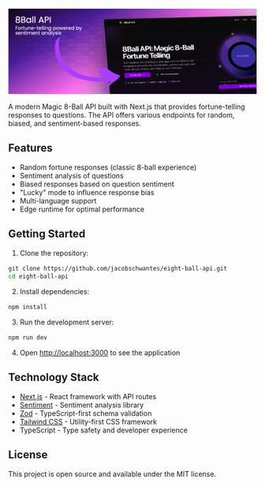 
![Frame](./.github/preview.png)

A modern Magic 8-Ball API built with Next.js that provides fortune-telling
responses to questions. The API offers various endpoints for random, biased, and
sentiment-based responses.

## Features

- Random fortune responses (classic 8-ball experience)
- Sentiment analysis of questions
- Biased responses based on question sentiment
- "Lucky" mode to influence response bias
- Multi-language support
- Edge runtime for optimal performance

## Getting Started

1. Clone the repository:

```bash
git clone https://github.com/jacobschwantes/eight-ball-api.git
cd eight-ball-api
```

2. Install dependencies:

```bash
npm install
```

3. Run the development server:

```bash
npm run dev
```

4. Open [http://localhost:3000](http://localhost:3000) to see the application

## Technology Stack

- [Next.js](https://nextjs.org/) - React framework with API routes
- [Sentiment](https://www.npmjs.com/package/sentiment) - Sentiment analysis
  library
- [Zod](https://zod.dev/) - TypeScript-first schema validation
- [Tailwind CSS](https://tailwindcss.com/) - Utility-first CSS framework
- TypeScript - Type safety and developer experience

## License

This project is open source and available under the MIT license.
